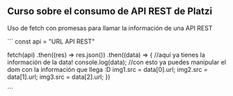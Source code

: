 ## Curso sobre el consumo de API REST de Platzi
Uso de fetch con promesas para llamar la información de una API REST

´´´
const api = "URL API REST"

fetch(api)
.then((res) => res.json())
.then((data) => {
    //aquí ya tienes la información de la data!
  console.log(data);
    //con esto ya puedes manipular el dom con la información que llega :D
  img1.src = data[0].url;
  img2.src = data[1].url;
  img3.src = data[2].url;
})

´´´